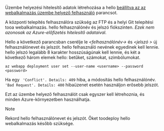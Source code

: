 Üzembe helyezési hitelesítő adatok létrehozása a hello [beállítva az az webalkalmazás üzembe helyező felhasználó](/cli/azure/webapp/deployment/user#set) parancsot.

A központi telepítés felhasználóra szükség az FTP és a helyi Git telepítési tooa webalkalmazás. hello felhasználónév és jelszó fiókszinten. _Ezek nem azonosak az Azure-előfizetés hitelesítő adataival._

Hello a következő parancsban cserélje le  *\<felhasználónév->* és  *\<jelszó >* új felhasználónevet és jelszót. hello felhasználó nevének egyedinek kell lennie. hello jelszó legalább 8 karakter hosszúságúnak kell lennie, és két a következő három elemek hello: betűket, számokat, szimbólumokat. 

```azurecli-interactive
az webapp deployment user set --user-name <username> --password <password>
```

Ha egy ` 'Conflict'. Details: 409` hiba, a módosítás hello felhasználónév. ` 'Bad Request'. Details: 400` hibaüzenet esetén használjon erősebb jelszót.

Ezt az üzembe helyező felhasználót csak egyszer kell létrehoznia, és minden Azure-környezetben használhatja.

> [!NOTE]
> Rekord hello felhasználónevet és jelszót. Őket toodeploy hello webalkalmazás később szüksége.
>
>